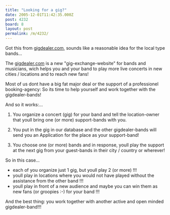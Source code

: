 ```yaml
---
title: "Looking for a gig?"
date: 2005-12-01T11:42:35.000Z
post: 4232
board: 8
layout: post
permalink: /m/4232/
---
```

Got this from <a href="http://www.gigdealer.com">gigdealer.com</a>, sounds like a reasonable idea for the local type bands... 

The <a href="http://www.gigdealer.com">gigdealer.com</a> is a new "gig-exchange-website" for bands and musicians, wich helps you and your band to play more live concerts in new cities / locations and to reach new fans!

Most of us dont have a big fat major deal or the support of a professionel booking-agency: So its time to help yourself and work together with the gigdealer-bands!

And so it works:...

1) You organize a concert (gig) for your band and tell the location-owner that youll bring one (or more) support-bands with you.

2) You put in the gig in our database and the other gigdealer-bands will send you an Application for the place as your support-band!

3) You choose one (or more) bands and in response, youll play the support at the next gig from your guest-bands in their city / country or wherever!

So in this case...

- each of you organize just 1 gig, but youll play 2 (or more) !!!
- youll play in locations where you would not have played without the assistance from the other band !!!
- youll play in front of a new audience and maybe you can win them as new fans (or groopies :-) for your band !!!

And the best thing: you work together with another active and open minded gigdealer-band!!!

